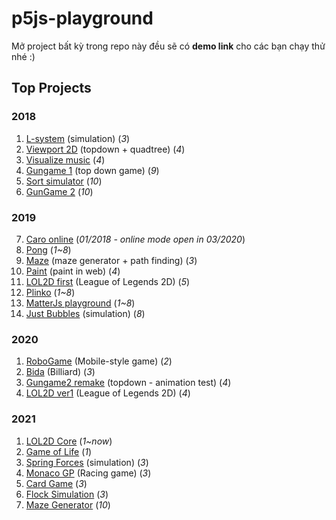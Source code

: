 # p5js-playground

Mở project bất kỳ trong repo này đều sẽ có **demo link** cho các bạn chạy thử nhé :)

## Top Projects

### 2018
1. [L-system](./2018/l-system/) (simulation) (*3*)
2. [Viewport 2D](./2018/viewport2d/) (topdown + quadtree) (*4*)
3. [Visualize music](./2018/visualyze-test) (*4*)
4. [Gungame 1](./2018/gungame1/) (top down game) (*9*)
5. [Sort simulator](./2018/sort-simulate/) (*10*)
6. [GunGame 2](https://github.com/HoangTran0410/GunGame2) (*10*)

### 2019
7. [Caro online](https://github.com/HoangTran0410/Caro-p5js) (*01/2018 - online mode open in 03/2020*)
1. [Pong](./2019/matter-js/) (*1~8*)
2. [Maze](./2019/maze/) (maze generator + path finding) (*3*)
3. [Paint](./2019/paint-p5/) (paint in web) (*4*)
4. [LOL2D first](https://github.com/LOL2D/LOL2D-ver2) (League of Legends 2D) (*5*)
4. [Plinko](./2019/matter-js/) (*1~8*)
5. [MatterJs playground](./2019/matter-js/) (*1~8*)
6. [Just Bubbles](./2019/just-bubbles/) (simulation) (*8*)

### 2020
1. [RoboGame](./2020/robogame/) (Mobile-style game) (*2*)
2. [Bida](./2020/bida/) (Billiard) (*3*)
3. [Gungame2 remake](./2020/gungame2-remake/) (topdown - animation test) (*4*)
4. [LOL2D ver1](https://github.com/LOL2D/LOL2D-ver1) (League of Legends 2D) (*4*)

### 2021
1. [LOL2D Core](https://github.com/LOL2D/LOL2D-Core) (*1~now*)
2. [Game of Life](./2021/game-of-life/) (*1*)
3. [Spring Forces](./2021/spring-forces/) (simulation) (*3*)
4. [Monaco GP](./2021/monaco-gp/) (Racing game) (*3*)
5. [Card Game](./2021/card-game/) (*3*)
6. [Flock Simulation](./2021/flocking-simulation/) (*3*)
7. [Maze Generator](./2021/maze-generator/) (*10*)